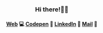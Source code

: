 <h3 align="center">Hi there!🙋‍♀️</h3>
<h4 align="center">
<a href="https://www.alicianunez.net" target="_blank">Web</a> 💻
<a href="https://codepen.io/alicianunez" target="_blank"> Codepen</a> 🎨
<a href="https://www.linkedin.com/in/alicianunezisaac/" target="_blank">LinkedIn</a> 💼
<a href="mailto:info@alicianunez.net" target="_blank">Mail</a> 📨
</h4>
<!--
**alicianunex/alicianunex** is a ✨ _special_ ✨ repository because its `README.md` (this file) appears on your GitHub profile.
